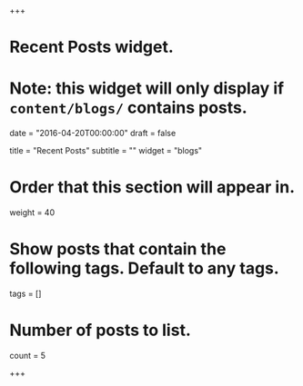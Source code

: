 +++
# Recent Posts widget.
# Note: this widget will only display if `content/blogs/` contains posts.

date = "2016-04-20T00:00:00"
draft = false

title = "Recent Posts"
subtitle = ""
widget = "blogs"

# Order that this section will appear in.
weight = 40

# Show posts that contain the following tags. Default to any tags.
tags = []

# Number of posts to list.
count = 5

+++

